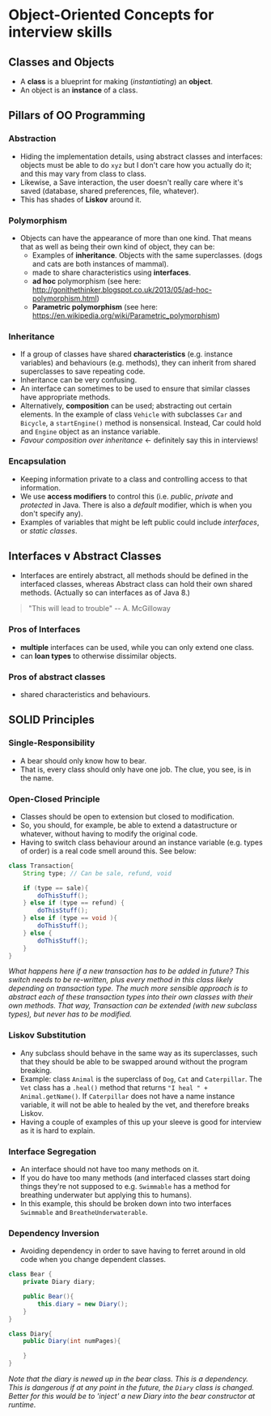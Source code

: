# Object-Oriented Concepts for interview skills

## Classes and Objects

* A **class** is a blueprint for making (*instantiating*) an **object**.
* An object is an **instance** of a class.

## Pillars of OO Programming

### Abstraction

* Hiding the implementation details, using abstract classes and interfaces: objects must be able to do `xyz` but I don't care how you actually do it; and this may vary from class to class.
* Likewise, a Save interaction, the user doesn't really care where it's saved (database, shared preferences, file, whatever).
* This has shades of **Liskov** around it.

### Polymorphism

* Objects can have the appearance of more than one kind. That means that as well as being their own kind of object, they can be:
    - Examples of **inheritance**. Objects with the same superclasses. (dogs and cats are both instances of mammal).
    - made to share characteristics using **interfaces**.
    - **ad hoc** polymorphism (see here: http://gonithethinker.blogspot.co.uk/2013/05/ad-hoc-polymorphism.html)
    - **Parametric polymorphism** (see here: https://en.wikipedia.org/wiki/Parametric_polymorphism)
    
### Inheritance

* If a group of classes have shared **characteristics** (e.g. instance variables) and behaviours (e.g. methods), they can inherit from shared superclasses to save repeating code.
* Inheritance can be very confusing.
* An interface can sometimes to be used to ensure that similar classes have appropriate methods.
* Alternatively, **composition** can be used; abstracting out certain elements. In the example of class `Vehicle` with subclasses `Car` and `Bicycle`, a `startEngine()` method is nonsensical. Instead, Car could hold and `Engine` object as an instance variable.
* *Favour composition over inheritance* <- definitely say this in interviews!

### Encapsulation

* Keeping information private to a class and controlling access to that information.
* We use **access modifiers** to control this (i.e. *public*, *private* and *protected* in Java. There is also a *default* modifier, which is when you don't specify any).
* Examples of variables that might be left public could include *interfaces*, or *static classes*.

## Interfaces v Abstract Classes

* Interfaces are entirely abstract, all methods should be defined in the interfaced classes, whereas Abstract class can hold their own shared methods. (Actually so can interfaces as of Java 8.)
> "This will lead to trouble" -- A. McGilloway

### Pros of Interfaces
* **multiple** interfaces can be used, while you can only extend one class.
* can **loan types** to otherwise dissimilar objects.

### Pros of abstract classes
* shared characteristics and behaviours.

## SOLID Principles

### Single-Responsibility

* A bear should only know how to bear.
* That is, every class should only have one job. The clue, you see, is in the name.

### Open-Closed Principle
* Classes should be open to extension but closed to modification.
* So, you should, for example, be able to extend a datastructure or whatever, without having to modify the original code.
* Having to switch class behaviour around an instance variable (e.g. types of order) is a real code smell around this. See below:
```java
class Transaction{
    String type; // Can be sale, refund, void

    if (type == sale){
        doThisStuff();
    } else if (type == refund) {
        doThisStuff();
    } else if (type == void ){
        doThisStuff();
    } else {
        doThisStuff();
    }
}
```
*What happens here if a new transaction has to be added in future? This switch needs to be re-written, plus every method in this class likely depending on transaction type. The much more sensible approach is to abstract each of these transaction types into their own classes with their own methods. That way, Transaction can be extended (with new subclass types), but never has to be modified.*

### Liskov Substitution
* Any subclass should behave in the same way as its superclasses, such that they should be able to be swapped around without the program breaking.
* Example: class `Animal` is the superclass of `Dog`, `Cat` and `Caterpillar`. The `Vet` class has a `.heal()` method that returns `"I heal " + Animal.getName()`. If `Caterpillar` does not have a name instance variable, it will not be able to healed by the vet, and therefore breaks Liskov.
* Having a couple of examples of this up your sleeve is good for interview as it is hard to explain.

### Interface Segregation
* An interface should not have too many methods on it.
* If you do have too many methods (and interfaced classes start doing things they're not supposed to e.g. `Swimmable` has a method for breathing underwater but applying this to humans).
* In this example, this should be broken down into two interfaces `Swimmable` and `BreatheUnderwaterable`.

### Dependency Inversion
* Avoiding dependency in order to save having to ferret around in old code when you change dependent classes.
```java
class Bear {
    private Diary diary;

    public Bear(){
        this.diary = new Diary();
    }
}

class Diary{
    public Diary(int numPages){

    }
}
```
_Note that the diary is newed up in the bear class. This is a dependency. This is dangerous if at any point in the future, the `Diary` class is changed. Better for this would be to 'inject' a new Diary into the bear constructor at runtime._